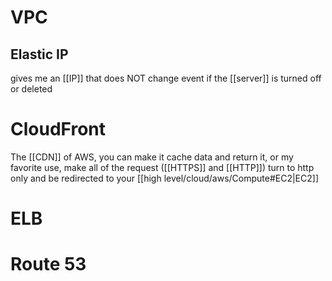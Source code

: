 # VPC
## Elastic IP
gives me an [[IP]] that does NOT change event if the [[server]] is turned off or deleted

# CloudFront
The [[CDN]] of AWS, you can make it cache data and return it, or my favorite use, make all of the request ([[HTTPS]] and [[HTTP]]) turn to http only and be redirected to your [[high level/cloud/aws/Compute#EC2|EC2]]
# ELB
# Route 53